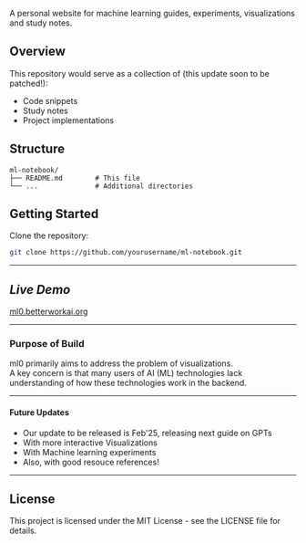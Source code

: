
A personal website for machine learning guides, experiments, visualizations and study notes. 

## Overview

This repository would serve as a collection of (this update soon to be patched!):
- Code snippets
- Study notes
- Project implementations

## Structure

```
ml-notebook/
├── README.md        # This file
└── ...              # Additional directories
```

## Getting Started

Clone the repository:
```bash
git clone https://github.com/yourusername/ml-notebook.git
```
---
## *Live Demo*
[ml0.betterworkai.org](https://ml0.betterworkai.org)

---
### Purpose of Build
ml0 primarily aims to address the problem of visualizations. <br>
A key concern is that many users of AI (ML) technologies lack understanding of how these technologies work in the backend.

---
#### Future Updates 
- Our update to be released is Feb'25, releasing next guide on GPTs
- With more interactive Visualizations
- With Machine learning experiments
- Also, with good resouce references!
---


## License

This project is licensed under the MIT License - see the LICENSE file for details.
